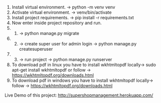 1. Install virtual environment. -> python -m venv venv
2. Activate virtual environment. -> venv/bin/activate
3. Install project requirements. -> pip install -r requirements.txt
4. Now enter inside project repository and run. 
4. 1. -> python manage.py migrate
4. 2. -> create super user for admin login -> python manage.py createsuperuser
4. 3. -> run project -> python manage.py runserver
5. To download pdf in linux you have to install wkhtmltopdf locally-> sudo apt-get install wkhtmltopdf or follow -> https://wkhtmltopdf.org/downloads.html
6. To download pdf in windows you have to install wkhtmltopdf locally-> follow -> https://wkhtmltopdf.org/downloads.html


Live Demo of this project: http://supershopmanagement.herokuapp.com/